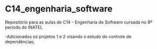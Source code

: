 # C14_engenharia_software
Repositório para as aulas de C14 - Engenharia de Software cursada no 8º período do INATEL

-Adicionados os projetos 1 e 2 visando o estudo do controle de dependências;

